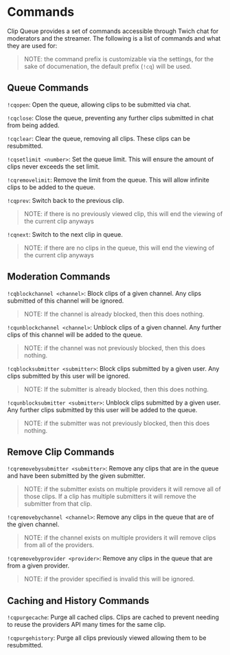 # Commands

Clip Queue provides a set of commands accessible through Twich chat for moderators and the streamer. The following is a list of commands and what they are used for:

> NOTE: the command prefix is customizable via the settings, for the sake of documenation, the default prefix (`!cq`) will be used.

## Queue Commands

`!cqopen`: Open the queue, allowing clips to be submitted via chat.

`!cqclose`: Close the queue, preventing any further clips submitted in chat from being added.

`!cqclear`: Clear the queue, removing all clips. These clips can be resubmitted.

`!cqsetlimit <number>`: Set the queue limit. This will ensure the amount of clips never exceeds the set limit.

`!cqremovelimit`: Remove the limit from the queue. This will allow infinite clips to be added to the queue.

`!cqprev`: Switch back to the previous clip.

> NOTE: if there is no previously viewed clip, this will end the viewing of the current clip anyways

`!cqnext`: Switch to the next clip in queue.

> NOTE: if there are no clips in the queue, this will end the viewing of the current clip anyways

## Moderation Commands

`!cqblockchannel <channel>`: Block clips of a given channel. Any clips submitted of this channel will be ignored.

> NOTE: If the channel is already blocked, then this does nothing.

`!cqunblockchannel <channel>`: Unblock clips of a given channel. Any further clips of this channel will be added to the queue.

> NOTE: if the channel was not previously blocked, then this does nothing.

`!cqblocksubmitter <submitter>`: Block clips submitted by a given user. Any clips submitted by this user will be ignored.

> NOTE: If the submitter is already blocked, then this does nothing.

`!cqunblocksubmitter <submitter>`: Unblock clips submitted by a given user. Any further clips submitted by this user will be added to the queue.

> NOTE: if the submitter was not previously blocked, then this does nothing.

## Remove Clip Commands

`!cqremovebysubmitter <submitter>`: Remove any clips that are in the queue and have been submitted by the given submitter.

> NOTE: if the submitter exists on multiple providers it will remove all of those clips. If a clip has multiple submitters it will remove the submitter from that clip.

`!cqremovebychannel <channel>`: Remove any clips in the queue that are of the given channel.

> NOTE: if the channel exists on multiple providers it will remove clips from all of the providers.

`!cqremovebyprovider <provider>`: Remove any clips in the queue that are from a given provider.

> NOTE: if the provider specified is invalid this will be ignored.

## Caching and History Commands

`!cqpurgecache`: Purge all cached clips. Clips are cached to prevent needing to reuse the providers API many times for the same clip.

`!cqpurgehistory`: Purge all clips previously viewed allowing them to be resubmitted.
